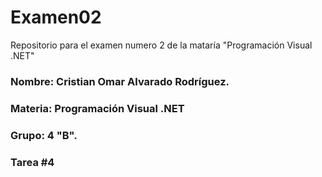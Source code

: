 # Examen02
Repositorio para el examen numero 2 de la mataría "Programación Visual .NET"

### Nombre: Cristian Omar Alvarado Rodríguez.
### Materia: Programación Visual .NET
### Grupo: 4 "B".
### Tarea #4
